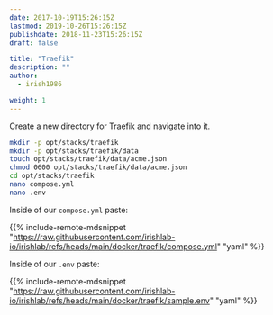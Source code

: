 ```yaml
---
date: 2017-10-19T15:26:15Z
lastmod: 2019-10-26T15:26:15Z
publishdate: 2018-11-23T15:26:15Z
draft: false

title: "Traefik"
description: ""
author:
  - irish1986

weight: 1
---
```


Create a new directory for Traefik and navigate into it.

```bash
mkdir -p opt/stacks/traefik
mkdir -p opt/stacks/traefik/data
touch opt/stacks/traefik/data/acme.json
chmod 0600 opt/stacks/traefik/data/acme.json
cd opt/stacks/traefik
nano compose.yml
nano .env
```

Inside of our `compose.yml` paste:

{{% include-remote-mdsnippet "https://raw.githubusercontent.com/irishlab-io/irishlab/refs/heads/main/docker/traefik/compose.yml" "yaml" %}}

Inside of our `.env` paste:

{{% include-remote-mdsnippet "https://raw.githubusercontent.com/irishlab-io/irishlab/refs/heads/main/docker/traefik/sample.env" "yaml" %}}
